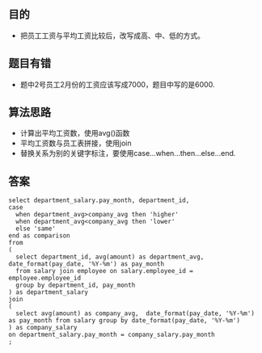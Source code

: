 ## 目的
+ 把员工工资与平均工资比较后，改写成高、中、低的方式。


## 题目有错
+ 题中2号员工2月份的工资应该写成7000，题目中写的是6000.

## 算法思路
+ 计算出平均工资数，使用avg()函数
+ 平均工资数与员工表拼接，使用join
+ 替换关系为别的关键字标注，要使用case...when...then...else...end.


## 答案
```
select department_salary.pay_month, department_id,
case
  when department_avg>company_avg then 'higher'
  when department_avg<company_avg then 'lower'
  else 'same'
end as comparison
from
(
  select department_id, avg(amount) as department_avg, date_format(pay_date, '%Y-%m') as pay_month
  from salary join employee on salary.employee_id = employee.employee_id
  group by department_id, pay_month
) as department_salary
join
(
  select avg(amount) as company_avg,  date_format(pay_date, '%Y-%m') as pay_month from salary group by date_format(pay_date, '%Y-%m')
) as company_salary
on department_salary.pay_month = company_salary.pay_month
;
```



